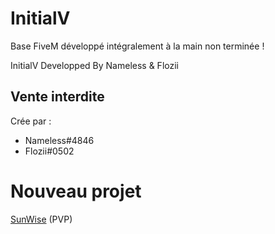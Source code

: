# InitialV

Base FiveM développé intégralement à la main non terminée !

 InitialV Developped By Nameless & Flozii

## Vente interdite

 Crée par :
 - Nameless#4846
 - Flozii#0502

# Nouveau projet
 [SunWise](https://discord.gg/K5tKtXpg7P) (PVP)
